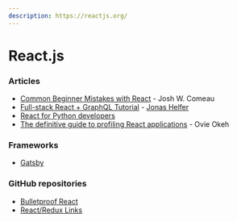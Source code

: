 ```yaml
---
description: https://reactjs.org/
---
```


# React.js

### Articles

* [Common Beginner Mistakes with React](https://www.joshwcomeau.com/react/common-beginner-mistakes) - Josh W. Comeau
* [Full-stack React + GraphQL Tutorial](https://www.apollographql.com/blog/full-stack-react-graphql-tutorial-582ac8d24e3b/) - [Jonas Helfer](https://twitter.com/helferjs)
* [React for Python developers](https://www.softwarefactory-project.io/react-for-python-developers.html)
* [The definitive guide to profiling React applications](https://blog.asayer.io/the-definitive-guide-to-profiling-react-applications) - Ovie Okeh

### Frameworks

* [Gatsby](https://www.gatsbyjs.com/)

### GitHub repositories

* [Bulletproof React](https://github.com/alan2207/bulletproof-react)
* [React/Redux Links](https://github.com/markerikson/react-redux-links)
